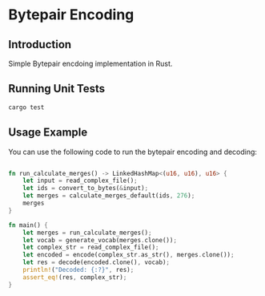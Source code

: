 # Bytepair Encoding

## Introduction

Simple Bytepair encdoing implementation in Rust.

## Running Unit Tests

```bash
cargo test
```

## Usage Example

You can use the following code to run the bytepair encoding and decoding:

```rust

fn run_calculate_merges() -> LinkedHashMap<(u16, u16), u16> {
    let input = read_complex_file();
    let ids = convert_to_bytes(&input);
    let merges = calculate_merges_default(ids, 276);
    merges
}

fn main() {
    let merges = run_calculate_merges();
    let vocab = generate_vocab(merges.clone());
    let complex_str = read_complex_file();
    let encoded = encode(complex_str.as_str(), merges.clone());
    let res = decode(encoded.clone(), vocab);
    println!("Decoded: {:?}", res);
    assert_eq!(res, complex_str);
}
```